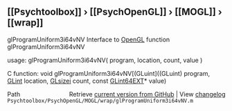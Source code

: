 ## [[Psychtoolbox]] &#8250; [[PsychOpenGL]] &#8250; [[MOGL]] &#8250; [[wrap]]

glProgramUniform3i64vNV  Interface to [OpenGL](OpenGL) function glProgramUniform3i64vNV  
  
usage:  glProgramUniform3i64vNV( program, location, count, value )  
  
C function:  void glProgramUniform3i64vNV[(GLuint]((GLuint) program, [GLint](GLint) location, [GLsizei](GLsizei) count, const [GLint64EXT](GLint64EXT)\* value)  




<div class="code_header" style="text-align:right;">
  <span style="float:left;">Path&nbsp;&nbsp;</span> <span class="counter">Retrieve <a href=
  "https://raw.github.com/Psychtoolbox-3/Psychtoolbox-3/beta/Psychtoolbox/PsychOpenGL/MOGL/wrap/glProgramUniform3i64vNV.m">current version from GitHub</a> | View <a href=
  "https://github.com/Psychtoolbox-3/Psychtoolbox-3/commits/beta/Psychtoolbox/PsychOpenGL/MOGL/wrap/glProgramUniform3i64vNV.m">changelog</a></span>
</div>
<div class="code">
  <code>Psychtoolbox/PsychOpenGL/MOGL/wrap/glProgramUniform3i64vNV.m</code>
</div>

